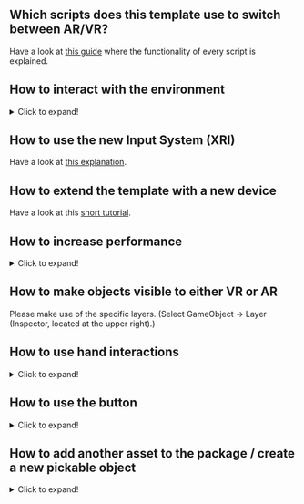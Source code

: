 ## Which scripts does this template use to switch between AR/VR?

Have a look at [this guide](SCRIPTSDESCRIPTION.md) where the functionality of every script is explained.

## How to interact with the environment
<details><summary>Click to expand!</summary>

The new Input System needs an "executor" to fully function. In this templates case, this is the trigger. You can use this executor to apply the teleportation, select/grab etc.
- In order to teleport yourself, press onto the "primaryButton", which is located above the touchpad on a HTC Vive controller or at the "B" button on a Valve Index controller. 
- In order to grab objects, use the Trigger-button (back) and release it in order to let the object fall.
- In order to shoot some cubes with the Vive controller, press and let go on the touchpad or, on the Valve Index controller, press and let go of "A". (Please notice that using the Varjo headset, you will also move/click with your mouse like that.)
- In order to show an (UI/object) pointer to interact with from a certain distance, gently rest your finger on the touchpad.

Note that movement-controls on the controller were removed because of the lack of useabilty. If you want to import those controls back again, go to the package manager, XR Interaction Package and reimport the package. Please keep in mind that you will have to set the teleportation controls on both controllers back to "trigger" inside the Interaction asset.

<bold>In order to grab an object, you will have to add the "XR Grab Interactable" component and a "Pickable" tag to preferred object.</bold>

### How it works
As the controller should have both the functionality to teleport, point and grab objects directly, the "XR Origin" has both two objects with the "Controller"-ending, as well as two objects with the "Ray"-ending. The Controller objects implement the direct controls (which is why there is a sphere collider - on trigger) and the controller model prefabs (which also have a collider, in order to physically move objects with your controller in your scene), while the Ray objects implement the raycasting (pointer and teleport). Both are activated simultaneously. Since they both are triggered by the "Select" property inside the XRI, they both work the same. 

In order to show/render the line (either pointer or teleporter), an additional script "On Button Press" is added the both Controller-objects. <bold>Note that the actions stated here must contain both the actions for toggling the pointer and the teleporter as it only specifies that the line has to be rendered.</bold>

Talking about raycasters:
In order for the code to switch between the teleporter line and the pointer line, there is a "Controller Action" script added to the Ray-objects. Here, you can specify which actions should be used in order to change to the teleporter line (and raycast) or the pointer line (and raycast). <bold>Note that you have to make sure that these actions are identically to those stated in the controller objects (OnButtonPress.cs)!</bold>
Notice that these also only manage the line to be rendered. You still have to use the "Select" action stated in the XRI Action Asset to perform the action.

### Differences between Varjo and OpenXR package
Most importantly, there is no drawback in the functionality of both system - just a difference in the way of handling it. 

- As said above, the touchpad is only supported with the Vive controller. This only applies when developing on OpenXR. It works normally when used with the Varjo package.
- In OpenXR, the gripPressed with the Index controller is too sensitive. This is not the case with the Varjo package. Also, the secondaryButton (A on an Index controlelr) is not implemented with the Varjo package, yet when pressed, it behaves like a gripPressed.

That means, you can shoot the box demo normally with both controllers using the touchpad when using the Varjo package and instead, switch between AR/VR using the A-button or the gripButtons on both controllers.

Also note that the Varjo package doesn't support feedback impuls on hover yet.

</details>

## How to use the new Input System (XRI)
Have a look at [this explanation](INPUTSYSTEM.md).

## How to extend the template with a new device
Have a look at this [short tutorial](CREATEFEATURE.md).

## How to increase performance
<details><summary>Click to expand!</summary>

In this template, there are some main factors 
- Forveated Rendering: Have a look on [Noticable mentions](README.md#noticeable-mentions).
- Single Pass / Multipass: Using Single Pass, parts of the image for both eyes are reused for the other eye.
- Delete Reflection probe: In order to make use of the environment reflections, the reflection probe updates the reflection "realtime".
- Set ShadowResolution of the "Sun" object to other than "Ultra" and/or go to ProjectSettings -> HDRP -> Quality -> Shadows -> Filtering Quality and set the value to Medium or Low.

</details>

## How to make objects visible to either VR or AR
Please make use of the specific layers. (Select GameObject -> Layer (Inspector, located at the upper right).)

## How to use hand interactions
<details>
<summary>Click to expand!</summary>

Enable the specific checkbox inside the "XR Feature Manager" (XRFeatureManager.cs) and make sure that your device supports hand tracking. 
In order for an object to support hand tracking/interactions, add the "Pickable" tag to it. Note, that this will add a leap-script to the object on startup which lets the user grab/interact with the object.

<bold>However, doing so doesn't mean that you also can interact with it with your controller. You still need to add the "XR Grab Interactable" script for standard interaction.</bold>

In order to touch UI buttons, those elements need to have two box colliders, a rigidbody and a (leap) "Interaction Button" script. One box collider needs to have "is trigger" activated for the Raycasting (controller interaction) to work and one box collider needs to have a disabled "is trigger" for the hand interaction to work. 
Note that you also have to implement Event handling TWO times: "on click" (for the controller useage) AND "on press" (for the hand interaction) - ideally with the same event.

You can also change between AR and VR by raising the left palm of your hand and clicking on one of each buttons. This is achieved with the "Attachment Hands" object.

### OpenXR
There is a OpenXR branch of UltraLeaps handtracking plugin which is in development. In future releases, it could be interesting to add this approach to the template.s

</details>

## How to use the button
<details>
<summary>Click to expand!</summary>
The important script in order to use the button is located at the child object "Push" and is called "PhysicsButton". This button works by pushing the button physically which is why it's possible to do so with your hands as well as your controller or any other Rigidbody object.


Only use the OnPressed function inside the "PhysicsButton" script! This is the one checking if the button was pressed.
If you want to use your ray casting controller to trigger the button, check the checkbox called "Toggle With Ray".
This will activate the XR Simple Interaction script which calls a method inside "PhysicsButton.cs" if triggered.

You may also use another type of trigger with Unitys new Input System. To do so, find the "External Trigger" bar at the bottom of the "Phsyicsbutton" script and add an Input binding. This can also be useful for debugging purposes.
</details>

## How to add another asset to the package / create a new pickable object
<details>
<summary>Click to expand!</summary>

- Add the model inside the Samples->Asset->Models folder
- Inside Unity, extract the Texture and Material (click on the model, go to Inspector->Materials and click the button) to the Materials/Texture folder
- Create a new Prefab
    - Add a box collider/rigidbody
    - Add a Grab Interactable
    - Add the tag "Pickable"
    - Add the layer ARObject or VRObject if the object should be visible in either of one modes or nothing/any other layer if it should be visible in both modes.

</details>